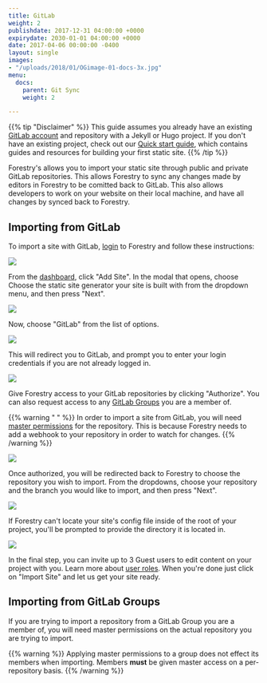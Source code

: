 ```yaml
---
title: GitLab
weight: 2
publishdate: 2017-12-31 04:00:00 +0000
expirydate: 2030-01-01 04:00:00 +0000
date: 2017-04-06 00:00:00 -0400
layout: single
images:
- "/uploads/2018/01/OGimage-01-docs-3x.jpg"
menu:
  docs:
    parent: Git Sync
    weight: 2

---
```

{{% tip "Disclaimer" %}}
This guide assumes you already have an existing [GitLab account](https://gitlab.com/users/sign_in) and repository with a Jekyll or Hugo project. If you don't have an existing project, check out our [Quick start guide](/docs/quickstart/tour/), which contains guides and resources for building your first static site.
{{% /tip %}}

Forestry's allows you to import your static site through public and private GitLab repositories. This allows Forestry to sync any changes made by editors in Forestry to be comitted back to GitLab. This also allows developers to work on your website on their local machine, and have all changes by synced back to Forestry.

## Importing from GitLab

To import a site with GitLab, [login](https://app.forestry.io/login) to Forestry and follow these instructions:

![](/uploads/2018/04/add-site-flow-choose-generator-2.png)

From the [dashboard](https://app.forestry.io/dashboard), click "Add Site". In the modal that opens, choose Choose the static site generator your site is built with from the dropdown menu, and then press "Next".

![](/uploads/2018/04/add-site-flow-select-provider.png)

Now, choose "GitLab" from the list of options.

![](/uploads/2018/01/4.png)

This will redirect you to GitLab, and prompt you to enter your login credentials if you are not already logged in.

![](/uploads/2018/01/5.png)

Give Forestry access to your GitLab repositories by clicking "Authorize". You can also request access to any [GitLab Groups](#importing-from-gitlab-groups) you are a member of.

{{% warning " " %}}
In order to import a site from GitLab, you will need [master permissions](https://gitlab.com/help/user/permissions) for the repository. This is because Forestry needs to add a webhook to your repository in order to watch for changes.
{{% /warning %}}

![](/uploads/2018/04/add-site-flow-choose-repo-not-github.png)

Once authorized, you will be redirected back to Forestry to choose the repository you wish to import. From the dropdowns, choose your repository and the branch you would like to import, and then press "Next".

![](/uploads/2018/04/add-site-flow-config-file.png)

If Forestry can't locate your site's config file inside of the root of your project, you'll be prompted to provide the directory it is located in.

![](/uploads/2018/04/add-site-flow-invite-guests.png)

In the final step, you can invite up to 3 Guest users to edit content on your project with you. Learn more about [user roles](/docs/settings/team-management/). When you're done just click on "Import Site" and let us get your site ready.

## Importing from GitLab Groups

If you are trying to import a repository from a GitLab Group you are a member of, you will need master permissions on the actual repository you are trying to import.

{{% warning %}}
Applying master permissions to a group does not effect its members when importing. Members **must** be given master access on a per-repository basis.
{{% /warning %}}